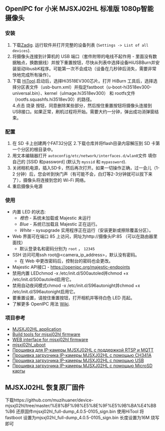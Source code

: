 ## OpenIPC for 小米 MJSXJ02HL 标准版 1080p智能摄像头


### 安装

1. 下载[Zadig](https://github.com/muzihuaner/device-mjsxj02hl/blob/master/zadig-2.8.exe). 运行软件并打开完整的设备列表 (`Settings -> List of all devices`).
2. 将摄像头连接到计算机的 USB 端口（套件附带的电线不起作用 - 里面没有数据触点，换数据线）并按下重置按钮，尽快从列表中选择设备HiUSBBurn并安装驱动libusbK程序。可能第一次不会成功（设备在几秒钟后消失，需要非常快地完成所有操作）。
3. 下载 [HiTool](https://github.com/muzihuaner/device-mjsxj02hl/releases/tag/1.0).启动后，选择Hi3518EV300芯片。打开 HiBurn 工具后，选择选择分区表文件（usb-burn.xml）并指定fastboot（u-boot-hi3518ev300-universal.bin）、kernel（uImage.hi3518ev300） 和 rootfs文件（rootfs.squashfs.hi3518ev30）的路径。  
4.点击 烧录 按钮，同意删除某些部分，然后按住重置按钮将摄像头连接到 USB接口。如果正常，刷机过程将开始。需要大约一分钟，弹出成功消弹窗结束。


### 配置

1. 在 SD 卡上创建两个FAT32分区
2.下载仓库并将flash目录内容解压到 SD 卡第一个分区的根目录中。
3. 用文本编辑器打开 `autoconfig/etc/network/interfaces.d/wlan0`文件 填你自己的 [SSID 和password] (默认为 `myssid` 和 `mypassword`).
4. 关闭相机电源，插入SD卡，然后再次打开。如果一切操作正确，过一会儿（1-2 分钟）后，您会听到快门声（有可能不会，白灯等2-3分钟就可以拔下来了），摄像头将连接到您的 Wi-Fi 网络。
5. 重启摄像头电源


### 使用

* 内置 LED 的状态:
    * *橙色* - 系统未加载或 Majestic 未运行
    * *Blue* - 系统已加载且 Majestic 正在运行。
    * *White* - sysupgrade 实用程序正在运行（安装更新或擦除覆盖分区）。
* Web 界面可在端口 85 上访问，网址为http://摄像头IP:85 （可以在路由器里面找）
    * 默认登录名和密码分别为 `root` ， `12345`
* SSH 访问可用ssh root@<camera_ip_address>，默认没有密码。
    * 在 Web 中更改密码后，控制台的密码也会更改。
* Majestic API接口 - https://openipc.org/majestic-endpoints
* 禁用内置 LEDchmod -x /etc/init.d/S00autoled并chmod +x /etc/init.d/S00autoled启用它。
* 禁用自动夜间模式chmod -x /etc/init.d/S96autonight并chmod +x /etc/init.d/S96autonight启用它。
* 要重置设置，请按住重置按钮，打开相机并等待白色 LED 亮起。
* 了解更多 OpenIPC 用法 [Wiki](https://wiki.openipc.org).

### 项目参考

* [MJSXJ02HL application](https://github.com/kasitoru/mjsxj02hl_application)
* [Build tools for mjsxj02hl firmware](https://github.com/kasitoru/mjsxj02hl_firmware)
* [WEB interface for mjsxj02hl firmware](https://github.com/kasitoru/mjsxj02hl_web)
* [mjsxj02hl_uboot](https://github.com/kasitoru/mjsxj02hl_uboot)
* [Прошивка для IP-камеры MJSXJ02HL с поддержкой RTSP и MQTT](https://kasito.ru/mjsxj02hl_firmware/)
* [Прошивка загрузчика IP-камеры MJSXJ02HL с помощью CH341A](https://kasito.ru/proshivka-zagruzchika-ip-kamery-mjsxj02hl-s-pomoshhyu-ch341a/)
* [Прошивка загрузчика IP-камеры MJSXJ02HL с помощью USB](https://kasito.ru/proshivka-zagruzchika-ip-kamery-mjsxj02hl-s-pomoshhyu-usb/)
* [Прошивка загрузчика IP-камеры MJSXJ02HL с помощью MicroSD карты](https://kasito.ru/proshivka-zagruzchika-ip-kamery-mjsxj02hl-s-pomoshhyu-microsd-karty/)


## MJSXJ02HL 恢复原厂固件
下载https://github.com/muzihuaner/device-mjsxj02hl/tree/master/%E8%BF%98%E5%8E%9F%E5%9B%BA%E4%BB%B6
还原固件mjsxj02hl_full-dump_4.0.5-0105_sign.bin
使用HiTool 将fastboot 设置为mjsxj02hl_full-dump_4.0.5-0105_sign.bin 长度设置为16M 烧写即可

